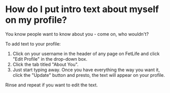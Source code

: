 # How do I put intro text about myself on my profile?

You know people want to know about you - come on, who wouldn't?

To add text to your profile:
1. Click on your username in the header of any page on FetLife and click "Edit Profile" in the drop-down box.
2. Click the tab titled "About You".
3. Just start typing away. Once you have everything the way you want it, click the "Update" button and presto, the text will appear on your profile.

Rinse and repeat if you want to edit the text.
